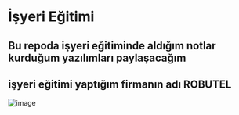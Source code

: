 # İşyeri Eğitimi

## Bu repoda işyeri eğitiminde aldığım notlar kurduğum yazılımları paylaşacağım

## işyeri eğitimi yaptığım firmanın adı ROBUTEL
![image](https://user-images.githubusercontent.com/65457096/225313555-3801f0de-7fd9-41a5-906d-9d28fcfe7f28.png)


